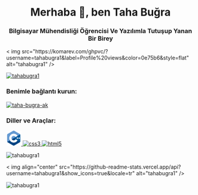 <h1 align="center">Merhaba 👋, ben Taha Buğra</h1>
<h3 align="center">Bilgisayar Mühendisliği Öğrencisi Ve Yazılımla Tutuşup Yanan Bir Birey</h3>

<p align="left"> < img src="https://komarev.com/ghpvc/?username=tahabugra1&label=Profile%20views&color=0e75b6&style=flat" alt="tahabugra1" /> </p>

<p align="left"> <a href= "https://github.com/ryo-ma/github-profile-trophy"><img src = "https://github-profile-trophy.vercel.app/?username=tahabugra1" alt = "tahabugra1" / ></a> </p>

<h3 align="left">Benimle bağlantı kurun:</h3>
<p align="left">
<a href="https://linkedin.com/in/taha-bugra-ak" target="blank"><img align="center" src="https://raw.githubusercontent.com/rahuldkjain/github -profile-readme-generator/master/src/images/icons/Social/linked-in-alt.svg" alt="taha-bugra-ak" yükseklik="30" genişlik="40" /></a>
</p>

<h3 align="left">Diller ve Araçlar:</h3>
<p align="left"> <a href="https://www.w3schools.com/cpp/" target="_blank " rel="noreferrer"> <img src="https://raw.githubusercontent.com/devicons/devicon/master/icons/cplusplus/cplusplus-original.svg" alt="cplusplus" width="40" yükseklik="40"/> </a> <a href="https://www.w3schools.com/css/" target="_blank" rel="noreferrer"> <img src="https://raw .githubusercontent.com/devicons/devicon/master/icons/css3/css3-original-wordmark.svg" alt="css3" genişlik="40" yükseklik="40"/> </a> <a href="https ://www.w3.org/html/" target="_blank" rel="noreferrer"> <img src="https://raw.githubusercontent.com/devicons/devicon/master/icons/html5/html5- orijinal-kelime-işareti.svg" alt="html5" genişlik="40" yükseklik="40"/> </a> </p>

<p><img hizalama="sol" src="https://github-readme-stats.vercel.app/api/top-langs?username=tahabugra1&show_icons=true&locale=tr&layout=compact" alt="tahabugra1" /></p>

<p> < img align="center" src="https://github-readme-stats.vercel.app/api?username=tahabugra1&show_icons=true&locale=tr" alt="tahabugra1" /></p>

<p><img align ="center" src="https://github-readme-streak-stats.herokuapp.com/?user=tahabugra1&" alt="tahabugra1" /></p>
